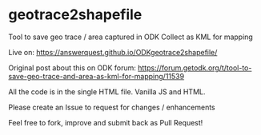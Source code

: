 # geotrace2shapefile
Tool to save geo trace / area captured in ODK Collect as KML for mapping

Live on: https://answerquest.github.io/ODKgeotrace2shapefile/

Original post about this on ODK forum: https://forum.getodk.org/t/tool-to-save-geo-trace-and-area-as-kml-for-mapping/11539

All the code is in the single HTML file. Vanilla JS and HTML.

Please create an Issue to request for changes / enhancements

Feel free to fork, improve and submit back as Pull Request!
